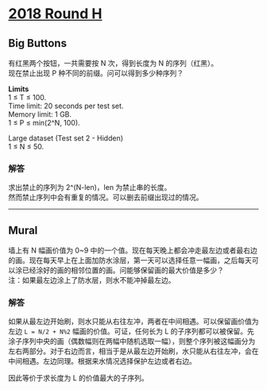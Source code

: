 # [2018 Round H](https://codingcompetitions.withgoogle.com/kickstart/round/0000000000050ee2)

## Big Buttons
有红黑两个按钮，一共需要按 N 次，得到长度为 N 的序列（红黑）。  
现在禁止出现 P 种不同的前缀。问可以得到多少种序列？

**Limits**  
1 ≤ T ≤ 100.  
Time limit: 20 seconds per test set.  
Memory limit: 1 GB.  
1 ≤ P ≤ min(2^N, 100).  

Large dataset (Test set 2 - Hidden)  
1 ≤ N ≤ 50.

### 解答

求出禁止的序列为 2^(N-len)，len 为禁止串的长度。  
然而禁止序列中会有重复的情况。可以删去前缀出现过的情况。

***

## Mural
墙上有 N 幅画价值为 0~9 中的一个值。现在每天晚上都会冲走最左边或者最右边的画。现在每天早上在上面加防水涂层，第一天可以选择任意一幅画，之后每天可以涂已经涂好的画的相邻位置的画。问能够保留画的最大价值是多少？  
注：如果最左边涂上了防水层，则水不能冲掉最左边。

### 解答
如果从最左边开始刷，则水只能从右往左冲，两者在中间相遇。可以保留画价值为左边 `L = N/2 + N%2` 幅画的价值。可证，任何长为 L 的子序列都可以被保留。先涂子序列中央的画（偶数幅则在两幅中随机选取一幅），则整个序列被这幅画分为左右两部分。对于右边而言，相当于是从最左边开始刷，水只能从右往左冲，会在中间相遇。左边同理。根据来水情况选择保护左边或者右边。

因此等价于求长度为 L 的价值最大的子序列。
